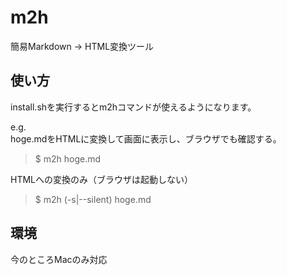 # m2h
簡易Markdown → HTML変換ツール

## 使い方
install.shを実行するとm2hコマンドが使えるようになります。

e.g.  
hoge.mdをHTMLに変換して画面に表示し、ブラウザでも確認する。 

>$ m2h hoge.md

HTMLへの変換のみ（ブラウザは起動しない）

>$ m2h (-s|--silent) hoge.md

## 環境
今のところMacのみ対応
